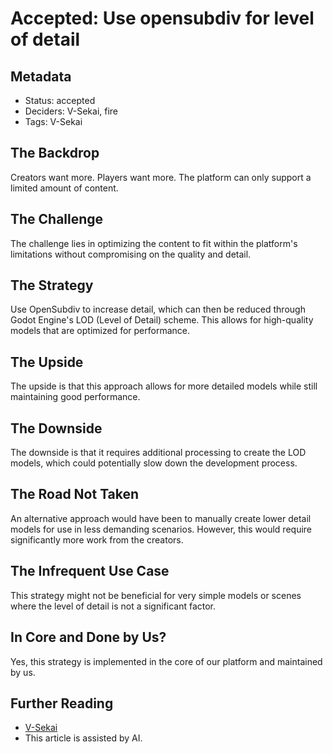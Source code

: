 # Accepted: Use opensubdiv for level of detail
  
## Metadata  
  
- Status: accepted <!-- draft | proposed | rejected | accepted | deprecated | superseded by -->  
- Deciders: V-Sekai, fire
- Tags: V-Sekai  
  
## The Backdrop  
  
Creators want more. Players want more. The platform can only support a limited amount of content.

## The Challenge  

The challenge lies in optimizing the content to fit within the platform's limitations without compromising on the quality and detail.

## The Strategy  

Use OpenSubdiv to increase detail, which can then be reduced through Godot Engine's LOD (Level of Detail) scheme. This allows for high-quality models that are optimized for performance.

## The Upside  

The upside is that this approach allows for more detailed models while still maintaining good performance.

## The Downside  

The downside is that it requires additional processing to create the LOD models, which could potentially slow down the development process.

## The Road Not Taken  

An alternative approach would have been to manually create lower detail models for use in less demanding scenarios. However, this would require significantly more work from the creators.

## The Infrequent Use Case  

This strategy might not be beneficial for very simple models or scenes where the level of detail is not a significant factor.

## In Core and Done by Us?   

Yes, this strategy is implemented in the core of our platform and maintained by us.

## Further Reading  
  
- [V-Sekai](https://v-sekai.org/)  
- This article is assisted by AI.
